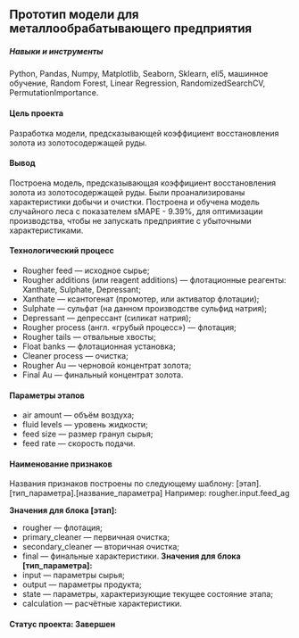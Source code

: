 ## Прототип модели для металлообрабатывающего предприятия

##### Навыки и инструменты
Python, Pandas, Numpy, Matplotlib, Seaborn, Sklearn, eli5, машинное обучение, Random Forest, Linear Regression, RandomizedSearchCV, PermutationImportance.

#### Цель проекта
Разработка модели, предсказывающей коэффициент восстановления золота из золотосодержащей руды.

#### Вывод
Построена модель, предсказывающая коэффициент восстановления золота из золотосодержащей руды. 
Были проанализированы характеристики добычи и очистки. 
Построена и обучена модель случайного леса с показателем sMAPE - 9.39%, для оптимизации производства, чтобы не запускать предприятие с убыточными характеристиками.

#### Технологический процесс
-	Rougher feed — исходное сырье;
-	Rougher additions (или reagent additions) — флотационные реагенты: Xanthate, Sulphate, Depressant;
- Xanthate — ксантогенат (промотер, или активатор флотации);
-	Sulphate — сульфат (на данном производстве сульфид натрия);
-	Depressant — депрессант (силикат натрия);
-	Rougher process (англ. «грубый процесс») — флотация;
-	Rougher tails — отвальные хвосты;
-	Float banks — флотационная установка;
-	Cleaner process — очистка;
-	Rougher Au — черновой концентрат золота;
-	Final Au — финальный концентрат золота.

#### Параметры этапов
-	air amount — объём воздуха;
-	fluid levels — уровень жидкости;
-	feed size — размер гранул сырья;
-	feed rate — скорость подачи.

#### Наименование признаков
Названия признаков построены по следующему шаблону:
[этап].[тип_параметра].[название_параметра]
Например: rougher.input.feed_ag

**Значения для блока [этап]:**
-	rougher — флотация;
-	primary_cleaner — первичная очистка;
-	secondary_cleaner — вторичная очистка;
-	final — финальные характеристики.
**Значения для блока [тип_параметра]:**
-	input — параметры сырья;
-	output — параметры продукта;
-	state — параметры, характеризующие текущее состояние этапа;
-	calculation — расчётные характеристики.


#### Статус проекта: Завершен
